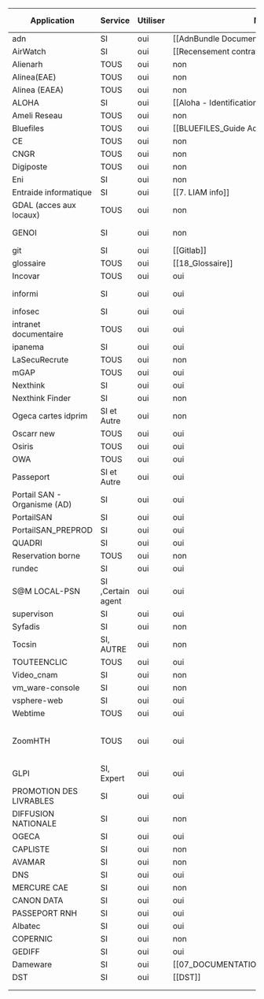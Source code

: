 
| **Application**              | **Service**       | **Utiliser** | **Note dans Obsidian**                                | **Lien**                                                                                                                                                                                            | **Commentaire :** |
| ---------------------------- | ----------------- | ------------ | ----------------------------------------------------- | --------------------------------------------------------------------------------------------------------------------------------------------------------------------------------------------------- | ----------------- |
| adn                          | SI                | oui          | [[AdnBundle  Documentation SKPHP]]                    | https://portailsan.cnamts.fr/RDWeb/Pages/fr-FR/default.aspx                                                                                                                                         |                   |
| AirWatch                     | SI                | oui          | [[Recensement contrats Airwatch]]                     | https://mdmconsole.cnamts.fr/AirWatch/Login?ReturnUrl=%2FAirWatch%2F                                                                                                                                |                   |
| Alienarh                     | TOUS              | oui          | non                                                   | http://alienorh.cnamts.fr/index.php                                                                                                                                                                 |                   |
| Alinea(EAE)                  | TOUS              | oui          | non                                                   | https://alinea-p40.cnamts.fr:8080/                                                                                                                                                                  |                   |
| Alinea (EAEA)                | TOUS              | oui          | non                                                   | https://alinea.ramage/app.php                                                                                                                                                                       |                   |
| ALOHA                        | SI                | oui          | [[Aloha - Identification des demandeurs]]             | https://107501h.collaboratif.ramage/Univers_PDT/SitePages/Accueil%20ALOHA.aspx                                                                                                                      |                   |
| Ameli Reseau                 | TOUS              | oui          | non                                                   | https://ameli-reseau.ramage/                                                                                                                                                                        |                   |
| Bluefiles                    | TOUS              | oui          | [[BLUEFILES_Guide Administrateur]]                    | https://bluefiles.com/fr/login                                                                                                                                                                      |                   |
| CE                           | TOUS              | oui          | non                                                   | http://www.csedrsmidf.fr/                                                                                                                                                                           |                   |
| CNGR                         | TOUS              | oui          | non                                                   | https://www.cngr.cnamts.fr/                                                                                                                                                                         |                   |
| Digiposte                    | TOUS              | oui          | non                                                   | https://secure.digiposte.fr/home                                                                                                                                                                    |                   |
| Eni                          | SI                | oui          | non                                                   | https://www.eni-training.com/portal/auth/login?cfgBdd=service-medical-bn                                                                                                                            |                   |
| Entraide informatique        | SI                | oui          | [[7. LIAM info]]                                      | https://liam.assurance-maladie.fr/group/5804                                                                                                                                                        |                   |
| GDAL (acces aux locaux)      | TOUS              | oui          | non                                                   | http://gdal.ersm-idf.cnamts.fr/                                                                                                                                                                     |                   |
| GENOI                        | SI                | oui          | non                                                   | http://55.221.0.102/Web-News.1.6.3/newsgroups.php?search_txt=&group=genoi.discussion                                                                                                                |                   |
| git                          | SI                | oui          | [[Gitlab]]                                            | https://gitlab.ersm-idf.cnamts.fr/DRSM_IDF/applications                                                                                                                                             |                   |
| glossaire                    | TOUS              | oui          | [[18_Glossaire]]                                      | https://www.annuaire-secu.com/glossaire.html                                                                                                                                                        |                   |
| Incovar                      | TOUS              | oui          | oui                                                   | http://webtime.ersm-idf.cnamts.fr/incotec/eIncovar/indexnet.htm                                                                                                                                     |                   |
| informi                      | SI                | oui          | oui                                                   | https://infomi.ersm-idf.cnamts.fr/user/admin, https://infomi.ersm-idf.cnamts.fr/, https://infomi.ersm-idf.cnamts.fr/items/serveur/view/id/20                                                        |                   |
| infosec                      | SI                | oui          | oui                                                   | https://infosec.ramage/category/administrateur/certificats/                                                                                                                                         |                   |
| intranet documentaire        | TOUS              | oui          | oui                                                   | http://idp.ersm-idf.cnamts.fr/index.php?id=7                                                                                                                                                        |                   |
| ipanema                      | SI                | oui          | oui                                                   | https://salsa.cnamts.fr/salsa/salsa_portal/                                                                                                                                                         |                   |
| LaSecuRecrute                | TOUS              | oui          | non                                                   | https://www.lasecurecrute.fr/je-cherche/une-offre/recherche-avancee                                                                                                                                 |                   |
| mGAP                         | TOUS              | oui          | oui                                                   | http://mgap.drsm-idf.ramage/                                                                                                                                                                        |                   |
| Nexthink                     | SI                | oui          | oui                                                   | https://150001lr62.cspt.ramage                                                                                                                                                                      |                   |
| Nexthink Finder              | SI                | oui          | non                                                   | Nexthink Finder\nxfinderstarter.exe                                                                                                                                                                 |                   |
| Ogeca cartes idprim          | SI et Autre       | oui          | non                                                   | https://ogeca.drsm-idf.ramage/                                                                                                                                                                      |                   |
| Oscarr new                   | TOUS              | oui          | oui                                                   | https://oscarr-p25.ramage/RH_J/                                                                                                                                                                     |                   |
| Osiris                       | TOUS              | oui          | oui                                                   | http://lxplc54.cramif.cnamts.fr/osiris                                                                                                                                                              |                   |
| OWA                          | TOUS              | oui          | oui                                                   | https://mail.cnamts.fr/owa/                                                                                                                                                                         |                   |
| Passeport                    | SI et Autre       | oui          | oui                                                   | https://107501a.collaboratif.cnamts.fr/passeport/Pages/AccueilProjet.aspx, https://habilitations.passeport.ramage/                                                                                  |                   |
| Portail SAN - Organisme (AD) | SI                | oui          | oui                                                   | https://portailsan.cnamts.fr/RDWeb/Pages/fr-FR/login.aspx?ReturnUrl=/RDWeb/Pages/fr-FR/Default.aspx                                                                                                 |                   |
| PortailSAN                   | SI                | oui          | oui                                                   | https://portail.san.ramage/                                                                                                                                                                         |                   |
| PortailSAN_PREPROD           | SI                | oui          | oui                                                   | https://preprod.portail.san.ramage/                                                                                                                                                                 |                   |
| QUADRI                       | SI                | oui          | oui                                                   | http://quadri-new.drsm-idf.ramage/                                                                                                                                                                  |                   |
| Reservation borne            | TOUS              | oui          | non                                                   | http://lxplc54.cramif.cnamts.fr/portailga/php/index.php?page=accueil                                                                                                                                |                   |
| rundec                       | SI                | oui          | oui                                                   | https://console-ambox.ge.cnamts.fr:4443/user/login                                                                                                                                                  |                   |
| S@M LOCAL-PSN                | SI ,Certain agent | oui          | oui                                                   | http://support-national.ramage/                                                                                                                                                                     |                   |
| supervison                   | SI                | oui          | oui                                                   | http://supervision.ersm-idf.cnamts.fr/oreon/oreon.php?p=6                                                                                                                                           |                   |
| Syfadis                      | SI                | oui          | non                                                   | https://securitesociale.syfadis.com/                                                                                                                                                                |                   |
| Tocsin                       | SI, AUTRE         | oui          | non                                                   | http://tocsin.cnamts.fr/TO_J/                                                                                                                                                                       |                   |
| TOUTEENCLIC                  | TOUS              | oui          | oui                                                   | http://toutenclic.ersm-idf.cnamts.fr/                                                                                                                                                               |                   |
| Video_cnam                   | SI                | oui          | non                                                   | https://cnam.video/canal/all-theme/11-DISAG                                                                                                                                                         |                   |
| vm_ware-console              | SI                | oui          | non                                                   | https://console-vcc.infra.ramage/                                                                                                                                                                   |                   |
| vsphere-web                  | SI                | oui          | oui                                                   | https://console-vcenter3.cnamts.fr/vsphere-client/?csp                                                                                                                                              |                   |
| Webtime                      | TOUS              | oui          | oui                                                   | http://webtime.drsm-idf.ramage/incotec/Login                                                                                                                                                        |                   |
| ZoomHTH                      | TOUS              | oui          | oui                                                   | https://assurance-maladie.zoom.us/j/7311158506?pwd=V2lJYkNGR1NZc3VqU3A2NXBTZGVwUT09 ou  https://assurance-maladie.zoom.us/j/7311158506?pwd=V2lJYkNGR1NZc3VqU3A2NXBTZGVwUT09 (731 115 8506 / 015756) |                   |
| GLPI                         | SI, Expert        | oui          | oui                                                   | https://gediff.ramage/front/ticket.form.php?id=5107560                                                                                                                                              |                   |
| PROMOTION DES LIVRABLES      | SI                | oui          | oui                                                   | https://promolivrables.csh-dijon.cnamts.fr/                                                                                                                                                         |                   |
| DIFFUSION NATIONALE          | SI                | oui          | non                                                   | http://diffusion-nationale.cnqd.cnamts.fr/                                                                                                                                                          |                   |
| OGECA                        | SI                | oui          | oui                                                   | https://ogeca.drsm-idf.ramage/                                                                                                                                                                      |                   |
| CAPLISTE                     | SI                | oui          | non                                                   | http://cap/capliste.php                                                                                                                                                                             |                   |
| AVAMAR                       | SI                | oui          | non                                                   | https://150001av3300dd33p.cnp.ramage/dtlt/home.html                                                                                                                                                 |                   |
| DNS                          | SI                | oui          | oui                                                   | https://dns-racine.osi.ramage/                                                                                                                                                                      |                   |
| MERCURE CAE                  | SI                | oui          | non                                                   | https://mailadmin.cnamts.fr/ecp/                                                                                                                                                                    |                   |
| CANON DATA                   | SI                | oui          | oui                                                   | https://w51750100ges:48443/account/signin?ReturnUrl=%2Fdevice%2Fdevices                                                                                                                             |                   |
| PASSEPORT RNH                | SI                | oui          | oui                                                   | https://rnh.passeport.cnamts.fr/IhmS1HE/accueil.go?version=300000                                                                                                                                   |                   |
| Albatec                      | SI                | oui          | oui                                                   | https://albatectest.drsm-idf.ramage                                                                                                                                                                 |                   |
| COPERNIC                     | SI                | oui          | non                                                   |                                                                                                                                                                                                     |                   |
| GEDIFF                       | SI                | oui          | oui                                                   |                                                                                                                                                                                                     |                   |
| Dameware                     | SI                | oui          | [[07_DOCUMENTATION/071_APPLICATIONS/LAPS/Laps\|Laps]] |                                                                                                                                                                                                     |                   |
| DST                          | SI                | oui          | [[DST]]                                               | https://dst.ersm-idf.cnamts.fr/programme.php                                                                                                                                                        |                   |
|                              |                   |              |                                                       |                                                                                                                                                                                                     |                   |
|                              |                   |              |                                                       |                                                                                                                                                                                                     |                   |
